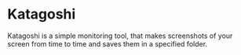 # Katagoshi
Katagoshi is a simple monitoring tool, that makes screenshots of your screen from time to time and saves them in a specified folder.
